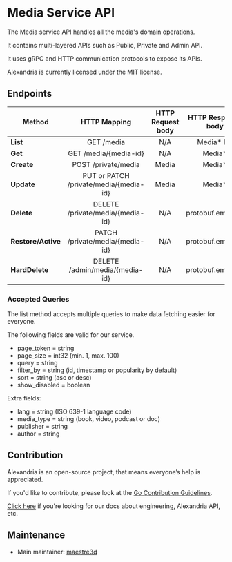 # Media Service API
The Media service API handles all the media's domain operations.

It contains multi-layered APIs such as Public, Private and Admin API. 

It uses gRPC and HTTP communication protocols to expose its APIs.

Alexandria is currently licensed under the MIT license.

## Endpoints
| Method                |     HTTP Mapping                          |  HTTP Request body |  HTTP Response body  |
|-----------------------|:-----------------------------------------:|:------------------:|:--------------------:|
| **List**              |  GET /media                               |   N/A              |   Media* list        |
| **Get**               |  GET /media/{media-id}                    |   N/A              |   Media*             |
| **Create**            |  POST /private/media                      |   Media            |   Media*             |
| **Update**            |  PUT or PATCH /private/media/{media-id}   |   Media            |   Media*             |
| **Delete**            |  DELETE /private/media/{media-id}         |   N/A              |   protobuf.empty/{}  |
| **Restore/Active**    |  PATCH /private/media/{media-id}          |   N/A              |   protobuf.empty/{}  |
| **HardDelete**        |  DELETE /admin/media/{media-id}           |   N/A              |   protobuf.empty/{}  |

### Accepted Queries
The list method accepts multiple queries to make data fetching easier for everyone.

The following fields are valid for our service.
- page_token = string
- page_size = int32 (min. 1, max. 100)
- query = string
- filter_by = string (id, timestamp or popularity by default)
- sort = string (asc or desc)
- show_disabled = boolean

Extra fields:
- lang = string (ISO 639-1 language code)
- media_type = string (book, video, podcast or doc)
- publisher = string
- author = string

## Contribution
Alexandria is an open-source project, that means everyone’s help is appreciated.

If you'd like to contribute, please look at the [Go Contribution Guidelines](https://github.com/maestre3d/alexandria/tree/master/docs/GO_CONTRIBUTION.md).

[Click here](https://github.com/maestre3d/alexandria/tree/master/docs) if you're looking for our docs about engineering, Alexandria API, etc.

## Maintenance
- Main maintainer: [maestre3d](https://github.com/maestre3d)
